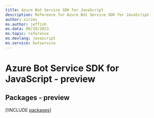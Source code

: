```yaml
---
title: Azure Bot Service SDK for JavaScript
description: Reference for Azure Bot Service SDK for JavaScript
author: xirzec
ms.author: jeffish
ms.data: 09/29/2023
ms.topic: reference
ms.devlang: javascript
ms.service: botservice
---
```

# Azure Bot Service SDK for JavaScript - preview
## Packages - preview
[!INCLUDE [packages](bot-service-index.md)]